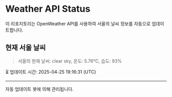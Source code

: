 
# Weather API Status

이 리포지토리는 OpenWeather API를 사용하여 서울의 날씨 정보를 자동으로 업데이트합니다.

## 현재 서울 날씨
> 서울의 현재 날씨: clear sky, 온도: 5.76°C, 습도: 93%

⏳ 업데이트 시간: 2025-04-25 19:16:31 (UTC)

---
자동 업데이트 봇에 의해 관리됩니다.
